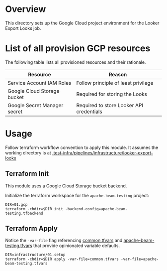 <!--
    Licensed to the Apache Software Foundation (ASF) under one
    or more contributor license agreements.  See the NOTICE file
    distributed with this work for additional information
    regarding copyright ownership.  The ASF licenses this file
    to you under the Apache License, Version 2.0 (the
    "License"); you may not use this file except in compliance
    with the License.  You may obtain a copy of the License at

      http://www.apache.org/licenses/LICENSE-2.0

    Unless required by applicable law or agreed to in writing,
    software distributed under the License is distributed on an
    "AS IS" BASIS, WITHOUT WARRANTIES OR CONDITIONS OF ANY
    KIND, either express or implied.  See the License for the
    specific language governing permissions and limitations
    under the License.
-->

# Overview

This directory sets up the Google Cloud project environment for the Looker
Export Looks job.

# List of all provision GCP resources

The following table lists all provisioned resources and their rationale.

| Resource                     | Reason                                   |
|------------------------------|------------------------------------------|
| Service Account IAM Roles    | Follow principle of least privilege      |
| Google Cloud Storage bucket  | Required for storing the Looks           |
| Google Secret Manager secret | Required to store Looker API credentials |

# Usage

Follow terraform workflow convention to apply this module. It assumes the
working directory is at
[.test-infra/pipelines/infrastructure/looker-export-looks](..)

## Terraform Init

This module uses a Google Cloud Storage bucket backend.

Initialize the terraform workspace for the `apache-beam-testing` project:

```
DIR=01.gcp
terraform -chdir=$DIR init -backend-config=apache-beam-testing.tfbackend
```

## Terraform Apply

Notice the `-var-file` flag referencing [common.tfvars](common.tfvars) and
[apache-beam-testing.tfvars](apache-beam-testing.tfvars)
that provide opinionated variable defaults.

```
DIR=infrastructure/01.setup
terraform -chdir=$DIR apply -var-file=common.tfvars -var-file=apache-beam-testing.tfvars
```
